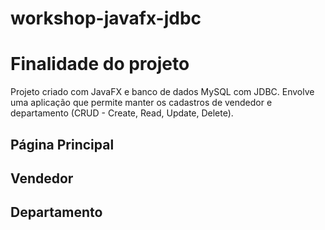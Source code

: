 # workshop-javafx-jdbc

# Finalidade do projeto
Projeto criado com JavaFX e banco de dados MySQL com JDBC. Envolve uma aplicação que permite manter os cadastros de vendedor e departamento (CRUD - Create, Read, Update, Delete).

## Página Principal

## Vendedor

## Departamento
